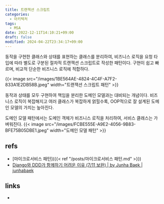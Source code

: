 ```yaml
---
title: 트랜잭션 스크립트
categories:
  - 아키텍처
tags:
  - MSA
date: 2022-12-11T14:10:21+09:00
draft: false
modified: 2024-04-22T23:34:17+09:00
---
```

동작을 구현한 클래스와 상태를 표현하는 클래스를 분리하여, 비즈니스 로직을 요청 타입에 따라 별도로 구분된 절차적 트랜잭션 스크립트로 작성한 패턴이다. 구현이 쉽고 빠르며, 비교적 단순한 비즈니스 로직에 적합하다.

{{< image src="/images/1BE564AE-4824-4C4F-A7F2-833A1E2DB58B.jpeg" width="트랜잭션 스크립트 패턴" >}}


동작과 상태를 모두 구현하여 책임을 분리한 도메인 모델과는 대비되는 개념이다. 비즈니스 로직이 복잡해지고 여러 클래스가 복잡하게 얽힐수록, OOP적으로 잘 설계된 도메인 모델의 가치는 높아진다. 

 도메인 모델 패턴에서는 도메인 객체가 비즈니스 로직을 처리하여, 서비스 클래스는 가벼워진다.
 {{< image src="/images/FCBE555E-A9E2-4056-9B83-BFE75B05DBE1.jpeg" width="도메인 모델 패턴" >}}
## refs
- [마이크로서비스 패턴]({{< ref "/posts/마이크로서비스 패턴.md" >}})
- [Django와 DDD가 함께하기 어려운 이유 (7/11 보완) | by Junha Baek | junhabaek](https://tech.junhabaek.net/django%EC%99%80-ddd%EB%8A%94-%ED%95%A8%EA%BB%98%ED%95%A0-%EC%88%98-%EC%97%86%EB%8A%94-%EC%A1%B4%EC%9E%AC%EC%9D%BC%EA%B9%8C-6602cf392c09)


## links
- 
